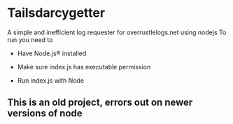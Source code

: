 # Tailsdarcygetter
A simple and inefficient log requester for overrustlelogs.net using nodejs
To run you need to

*  Have Node.js® installed

*  Make sure index.js has executable permission

*  Run index.js with Node

## This is an old project, errors out on newer versions of node
